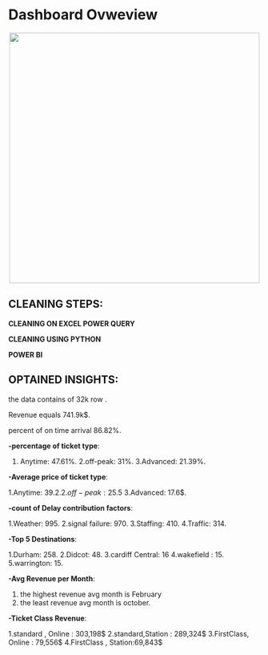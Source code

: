 <h1>Dashboard Ovweview</h1>

<p align="center">
  <img src=""D:\AI\Projects\NTI Projects\Final Project\Screenshot (152).png"" width="500"/>
</p>




## CLEANING STEPS:

**CLEANING ON EXCEL POWER QUERY**

**CLEANING USING PYTHON**

**POWER BI**


## OPTAINED INSIGHTS:

the data contains of 32k row .

Revenue equals 741.9k$.

percent of on time arrival 86.82%.


**-percentage of ticket type**:

1. Anytime: 47.61%.
2.off-peak: 31%.
3.Advanced: 21.39%.


**-Average price of ticket type**:

1.Anytime: 39.2$.
2.off-peak: 25.5$
3.Advanced: 17.6$.


**-count of Delay contribution factors**:

1.Weather: 995.
2.signal failure: 970.
3.Staffing: 410.
4.Traffic: 314.


**-Top 5 Destinations**:

1.Durham: 258.
2.Didcot: 48.
3.cardiff Central: 16
4.wakefield : 15.
5.warrington: 15.


**-Avg Revenue per Month**:

1. the highest revenue avg month is February
2. the least revenue avg month is october.


**-Ticket Class Revenue**:

1.standard , Online : 303,198$
2.standard,Station : 289,324$
3.FirstClass, Online : 79,556$
4.FirstClass , Station:69,843$

